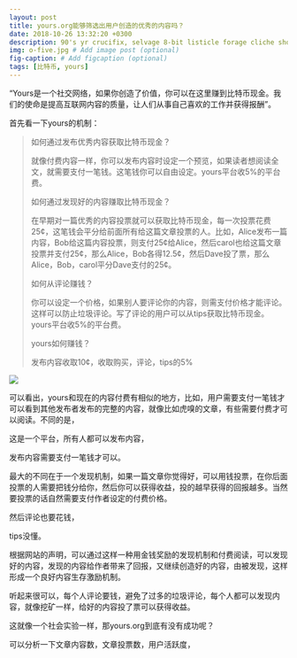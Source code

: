 ```yaml
---
layout: post
title: yours.org能够筛选出用户创造的优秀的内容吗？
date: 2018-10-26 13:32:20 +0300
description: 90's yr crucifix, selvage 8-bit listicle forage cliche shoreditch hammock microdosing synth. 
img: o-five.jpg # Add image post (optional)
fig-caption: # Add figcaption (optional)
tags: [比特币, yours]
---
```

“Yours是一个社交网络，如果你创造了价值，你可以在这里赚到比特币现金。我们的使命是提高互联网内容的质量，让人们从事自己喜欢的工作并获得报酬”。<!-- more -->

首先看一下yours的机制：

> 如何通过发布优秀内容获取比特币现金？
>
> 就像付费内容一样，你可以发布内容时设定一个预览，如果读者想阅读全文，就需要支付一笔钱。这笔钱你可以自由设定。yours平台收5%的平台费。
>
> 如何通过发现好的内容赚取比特币现金？
>
> 在早期对一篇优秀的内容投票就可以获取比特币现金，每一次投票花费25¢，这笔钱会平分给前面所有给这篇文章投票的人。比如，Alice发布一篇内容，Bob给这篇内容投票，则支付25¢给Alice，然后carol也给这篇文章投票并支付25¢，那么Alice，Bob各得12.5¢，然后Dave投了票，那么Alice，Bob，carol平分Dave支付的25¢。
>
> 如何从评论赚钱？
>
> 你可以设定一个价格，如果别人要评论你的内容，则需支付价格才能评论。这样可以防止垃圾评论。写了评论的用户可以从tips获取比特币现金。yours平台收5%的平台费。
>
> yours如何赚钱？
>
> 发布内容收取10¢，收取购买，评论，tips的5%

![](C:\Users\win\Desktop\捕获.JPG)

可以看出，yours和现在的内容付费有相似的地方，比如，用户需要支付一笔钱才可以看到其他发布者发布的完整的内容，就像比如虎嗅的文章，有些需要付费才可以阅读。不同的是，

这是一个平台，所有人都可以发布内容，

发布内容需要支付一笔钱才可以。

最大的不同在于一个发现机制，如果一篇文章你觉得好，可以用钱投票，在你后面投票的人需要把钱分给你，然后你可以获得收益，投的越早获得的回报越多。当然要投票的话自然需要支付作者设定的付费价格。

然后评论也要花钱，

tips没懂。



根据网站的声明，可以通过这样一种用金钱奖励的发现机制和付费阅读，可以发现好的内容，发现的内容给作者带来了回报，又继续创造好的内容，由被发现，这样形成一个良好内容生存激励机制。

听起来很可以，每个人评论要钱，避免了过多的垃圾评论，每个人都可以发现内容，就像挖矿一样，给好的内容投了票可以获得收益。

这就像一个社会实验一样，那yours.org到底有没有成功呢？

可以分析一下文章内容数，文章投票数，用户活跃度，



